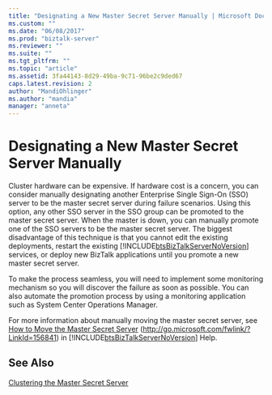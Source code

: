 ```yaml
---
title: "Designating a New Master Secret Server Manually | Microsoft Docs"
ms.custom: ""
ms.date: "06/08/2017"
ms.prod: "biztalk-server"
ms.reviewer: ""
ms.suite: ""
ms.tgt_pltfrm: ""
ms.topic: "article"
ms.assetid: 3fa44143-8d29-49ba-9c71-96be2c9ded67
caps.latest.revision: 2
author: "MandiOhlinger"
ms.author: "mandia"
manager: "anneta"
---
```

# Designating a New Master Secret Server Manually
Cluster hardware can be expensive. If hardware cost is a concern, you can consider manually designating another Enterprise Single Sign-On (SSO) server to be the master secret server during failure scenarios. Using this option, any other SSO server in the SSO group can be promoted to the master secret server. When the master is down, you can manually promote one of the SSO servers to be the master secret server. The biggest disadvantage of this technique is that you cannot edit the existing deployments, restart the existing [!INCLUDE[btsBizTalkServerNoVersion](../includes/btsbiztalkservernoversion-md.md)] services, or deploy new BizTalk applications until you promote a new master secret server.  
  
 To make the process seamless, you will need to implement some monitoring mechanism so you will discover the failure as soon as possible. You can also automate the promotion process by using a monitoring application such as System Center Operations Manager.  
  
 For more information about manually moving the master secret server, see [How to Move the Master Secret Server](http://go.microsoft.com/fwlink/?LinkId=156841) (<http://go.microsoft.com/fwlink/?LinkId=156841>) in [!INCLUDE[btsBizTalkServerNoVersion](../includes/btsbiztalkservernoversion-md.md)] Help.  
  
## See Also  
 [Clustering the Master Secret Server](../technical-guides/clustering-the-master-secret-server.md)